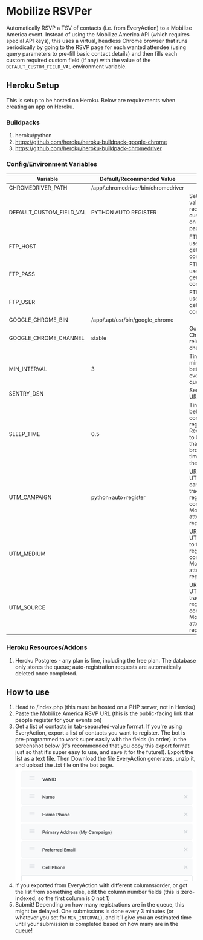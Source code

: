 # Mobilize RSVPer
Automatically RSVP a TSV of contacts (i.e. from EveryAction) to a Mobilize America event. Instead of using the Mobilize America API (which requires special API keys), this uses a virtual, headless Chrome browser that runs periodically by going to the RSVP page for each wanted attendee (using query parameters to pre-fill basic contact details) and then fills each custom required custom field (if any) with the value of the `DEFAULT_CUSTOM_FIELD_VAL` environment variable.

## Heroku Setup
This is setup to be hosted on Heroku. Below are requirements when creating an app on Heroku.

### Buildpacks
1. heroku/python
2. https://github.com/heroku/heroku-buildpack-google-chrome
3. https://github.com/heroku/heroku-buildpack-chromedriver

### Config/Environment Variables
| Variable                 | Default/Recommended Value           | Purpose                                                                                                          |
| ------------------------ | ----------------------------------- | ---------------------------------------------------------------------------------------------------------------- |
| CHROMEDRIVER_PATH        | /app/.chromedriver/bin/chromedriver |                                                                                                                  |
| DEFAULT_CUSTOM_FIELD_VAL | PYTHON AUTO REGISTER                | Sets a default value for required custom fields on the RSVP page                                                 |
| FTP_HOST                 |                                     | FTP hostname, used to get/store contact lists                                                                                  |
| FTP_PASS                 |                                     | FTP password, used to get/store contact lists                                                                                  |
| FTP_USER                 |                                     | FTP username, used to get/store contact lists                                                                                  |
| GOOGLE_CHROME_BIN        | /app/.apt/usr/bin/google_chrome     |                                                                                                                  |
| GOOGLE_CHROME_CHANNEL    | stable                              | Google Chrome release channel                                                                                    |
| MIN_INTERVAL             | 3                                   | Time (in minutes) between events in queue                                                                        |
| SENTRY_DSN               |                                     | Sentry DSN URL                                                                                                  |
| SLEEP_TIME               | 0.5                                 | Time to wait between contact registrations. Recommended to be >0 so that the browser has time to submit the form |
| UTM_CAMPAIGN             | python+auto+register                | URL-escaped UTM campaign to track where registrations come from in Mobilize attendance reports                                                                                         |
| UTM_MEDIUM               |                                     | URL-escaped UTM medium to track where registrations come from in Mobilize attendance reports                                                                                           |
| UTM_SOURCE               |                                     | URL-escaped UTM source to track where registrations come from in Mobilize attendance reports                                                                                           |

### Heroku Resources/Addons
1. Heroku Postgres - any plan is fine, including the free plan. The database only stores the queue; auto-registration requests are automatically deleted once completed.

## How to use
1. Head to /index.php (this must be hosted on a PHP server, not in Heroku)
2. Paste the Mobilize America RSVP URL (this is the public-facing link that people register for your events on)
3. Get a list of contacts in tab-separated-value format. If you're using EveryAction, export a list of contacts you want to register. The bot is pre-programmed to work super easily with the fields (in order) in the screenshot below (it's recommended that you copy this export format just so that it’s super easy to use, and save it for the future!). Export the list as a text file. Then Download the file EveryAction generates, unzip it, and upload the .txt file on the bot page.
![EveryAction Export Format](export-format.png)
5. If you exported from EveryAction with different columns/order, or got the list from something else, edit the column number fields (this is zero-indexed, so the first column is 0 not 1)
6. Submit! Depending on how many registrations are in the queue, this might be delayed. One submissions is done every 3 minutes (or whatever you set for `MIN_INTERVAL`), and it’ll give you an estimated time until your submission is completed based on how many are in the queue!
